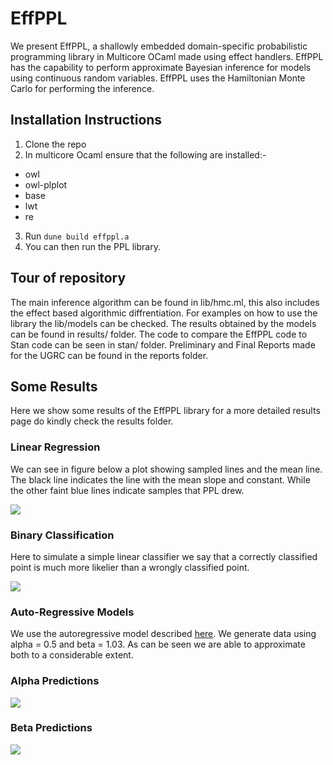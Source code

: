 # EffPPL

We present EffPPL, a shallowly embedded domain-specific probabilistic programming library in Multicore OCaml made using effect handlers. EffPPL has the capability to perform approximate Bayesian inference for models using continuous random variables. EffPPL uses the Hamiltonian Monte Carlo for performing the inference.


## Installation Instructions

1. Clone the repo
2. In multicore Ocaml ensure that the following are installed:-
  * owl 
  * owl-plplot 
  * base 
  * lwt 
  * re 
3. Run 
  `dune build effppl.a`
4. You can then run the PPL library.

## Tour of repository

The main inference algorithm can be found in lib/hmc.ml, this also includes the effect based algorithmic diffrentiation. For examples on how to use the library the lib/models can be checked. The results obtained by the models can be found in results/ folder. The code to compare the EffPPL code to Stan code can be seen in stan/ folder. Preliminary and Final Reports made for the UGRC can be found in the reports folder.

## Some Results

Here we show some results of the EffPPL library for a more detailed results page do kindly check the results folder.

### Linear Regression

We can see in figure below a plot showing sampled lines and the mean line. The black line indicates the line with the mean slope and constant. While the other faint blue lines indicate samples that PPL drew. 

![](https://github.com/Arnhav-Datar/EffPPL/blob/main/results/machine_learning/linreg.png?raw=true)

### Binary Classification

Here to simulate a simple linear classifier we say that a correctly classified point is much more likelier than a wrongly classified point.

![](https://github.com/Arnhav-Datar/EffPPL/blob/main/results/machine_learning/class.png?raw=true)

### Auto-Regressive Models

We use the autoregressive model described [here](https://mc-stan.org/docs/2_26/stan-users-guide/autoregressive-section.html). We generate data using alpha = 0.5 and beta = 1.03. As can be seen we are able to approximate both to a considerable extent. 

### Alpha Predictions

![](https://github.com/Arnhav-Datar/EffPPL/blob/main/results/time-series/autoreg_alpha.png?raw=true)

### Beta Predictions

![](https://github.com/Arnhav-Datar/EffPPL/blob/main/results/time-series/autoreg_beta.png?raw=true)
